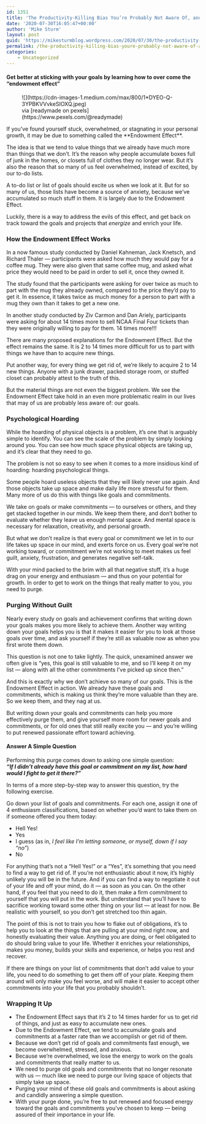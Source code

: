 ```yaml
---
id: 1351
title: 'The Productivity-Killing Bias You’re Probably Not Aware Of, and How to Beat It'
date: '2020-07-30T16:05:47+00:00'
author: 'Mike Sturm'
layout: post
guid: 'https://mikesturmblog.wordpress.com/2020/07/30/the-productivity-killing-bias-youre-probably-not-aware-of-and-how-to-beat-it/'
permalink: /the-productivity-killing-bias-youre-probably-not-aware-of-and-how-to-beat-it/
categories:
    - Uncategorized
---
```


#### Get better at sticking with your goals by learning how to over come the “endowment effect”

<figure class="wp-caption">![](https://cdn-images-1.medium.com/max/800/1*DYEO-Q-3YPBKVVvkeSIOXQ.jpeg)<figcaption class="wp-caption-text">via [readymade on pexels](https://www.pexels.com/@readymade)</figcaption></figure>If you’ve found yourself stuck, overwhelmed, or stagnating in your personal growth, it may be due to something called the **Endowment Effect**.

The idea is that we tend to value things that we already have much more than things that we don’t. It’s the reason why people accumulate boxes full of junk in the homes, or closets full of clothes they no longer wear. But it’s also the reason that so many of us feel overwhelmed, instead of excited, by our to-do lists.

A to-do list or list of goals should excite us when we look at it. But for so many of us, those lists have become a source of anxiety, because we’ve accumulated so much stuff in them. It is largely due to the Endowment Effect.

Luckily, there is a way to address the evils of this effect, and get back on track toward the goals and projects that *energize* and enrich your life.

### How the Endowment Effect Works

In a now famous study conducted by Daniel Kahneman, Jack Knetsch, and Richard Thaler — participants were asked how much they would pay for a coffee mug. They were also given that same coffee mug, and asked what price they would need to be paid in order to sell it, once they owned it.

The study found that the participants were asking for over twice as much to part with the mug they already owned, compared to the price they’d pay to get it. In essence, it takes twice as much money for a person to part with a mug they own than it takes to get a new one.

In another study conducted by Ziv Carmon and Dan Ariely, participants were asking for about 14 times more to sell NCAA Final Four tickets than they were originally willing to pay for them. 14 times more!!!

There are many proposed explanations for the Endowment Effect. But the effect remains the same. It is 2 to 14 times more difficult for us to part with things we have than to acquire new things.

Put another way, for every thing we get rid of, we’re likely to acquire 2 to 14 new things. Anyone with a junk drawer, packed storage room, or stuffed closet can probably attest to the truth of this.

But the material things are not even the biggest problem. We see the Endowment Effect take hold in an even more problematic realm in our lives that may of us are probably less aware of: our goals.

### Psychological Hoarding

While the hoarding of physical objects is a problem, it’s one that is arguably simple to identify. You can see the scale of the problem by simply looking around you. You can see how much space physical objects are taking up, and it’s clear that they need to go.

The problem is not so easy to see when it comes to a more insidious kind of hoarding: hoarding psychological things.

Some people hoard useless objects that they will likely never use again. And those objects take up space and make daily life more stressful for them. Many more of us do this with things like goals and commitments.

We take on goals or make commitments — to ourselves or others, and they get stacked together in our minds. We keep them there, and don’t bother to evaluate whether they leave us enough mental space. And mental space is necessary for relaxation, creativity, and personal growth.

But what we don’t realize is that every goal or commitment we let in to our life takes up space in our mind, and exerts force on us. Every goal we’re not working toward, or commitment we’re not working to meet makes us feel guilt, anxiety, frustration, and generates negative self-talk.

With your mind packed to the brim with all that negative stuff, it’s a huge drag on your energy and enthusiasm — and thus on your potential for growth. In order to get to work on the things that really matter to you, you need to purge.

### Purging Without Guilt

Nearly every study on goals and achievement confirms that writing down your goals makes you more likely to achieve them. Another way writing down your goals helps you is that it makes it easier for you to look at those goals over time, and ask yourself if they’re still as valuable now as when you first wrote them down.

This question is not one to take lightly. The quick, unexamined answer we often give is “yes, this goal is still valuable to me, and so I’ll keep it on my list — along with all the other commitments I’ve picked up since then.”

And this is exactly why we don’t achieve so many of our goals. This is the Endowment Effect in action. We already have these goals and commitments, which is making us think they’re more valuable than they are. So we keep them, and they nag at us.

But writing down your goals and commitments can help you more effectively purge them, and give yourself more room for newer goals and commitments, or for old ones that still really excite you — and you’re willing to put renewed passionate effort toward achieving.

#### Answer A Simple Question

Performing this purge comes down to asking one simple question:  
***“If I didn’t already have this goal or commitment on my list, how hard would I fight to get it there?”***

In terms of a more step-by-step way to answer this question, try the following exercise.

Go down your list of goals and commitments. For each one, assign it one of 4 enthusiasm classifications, based on whether you’d want to take them on if someone offered you them today:

- Hell Yes!
- Yes
- I guess (as in, *I feel like I’m letting someone, or myself, down if I say* *“no”*)
- No

For anything that’s not a “Hell Yes!” or a “Yes”, it’s something that you need to find a way to get rid of. If you’re not enthusiastic about it now, it’s highly unlikely you will be in the future. And if you can find a way to negotiate it out of your life and off your mind, do it — as soon as you can. On the other hand, if you feel that you need to do it, then make a firm commitment to yourself that you will put in the work. But understand that you’ll have to sacrifice working toward some other thing on your list — at least for now. Be realistic with yourself, so you don’t get stretched too thin again.

The point of this is not to train you how to flake out of obligations, it’s to help you to look at the things that are pulling at your mind right now, and honestly evaluating their value. Anything you are doing, or feel obligated to do should bring value to your life. Whether it enriches your relationships, makes you money, builds your skills and experience, or helps you rest and recover.

If there are things on your list of commitments that don’t add value to your life, you need to do something to get them off of your plate. Keeping them around will only make you feel worse, and will make it easier to accept other commitments into your life that you probably shouldn’t.

### Wrapping It Up

- The Endowment Effect says that it’s 2 to 14 times harder for us to get rid of things, and just as easy to accumulate new ones.
- Due to the Endowment Effect, we tend to accumulate goals and commitments at a faster rate than we accomplish or get rid of them.
- Because we don’t get rid of goals and commitments fast enough, we become overwhelmed, stressed, and anxious.
- Because we’re overwhelmed, we lose the energy to work on the goals and commitments that really matter to us.
- We need to purge old goals and commitments that no longer resonate with us — much like we need to purge our living space of objects that simply take up space.
- Purging your mind of these old goals and commitments is about asking and candidly answering a simple question.
- With your purge done, you’re free to put renewed and focused energy toward the goals and commitments you’ve chosen to keep — being assured of their importance in your life.